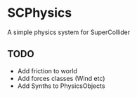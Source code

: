 # SCPhysics
A simple physics system for SuperCollider

## TODO

* Add friction to world
* Add forces classes (Wind etc)
* Add Synths to PhysicsObjects
